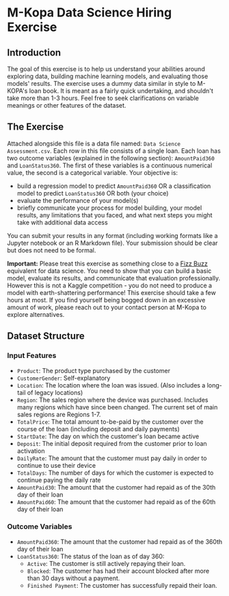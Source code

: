 # M-Kopa Data Science Hiring Exercise

## Introduction

The goal of this exercise is to help us understand your abilities around exploring data, building machine learning models, and evaluating those models' results. The exercise uses a dummy data similar in style to M-KOPA's loan book. It is meant as a fairly quick undertaking, and shouldn't take more than 1-3 hours. Feel free to seek clarifications on variable meanings or other features of the dataset.

## The Exercise

Attached alongside this file is a data file named: `Data Science Assessment.csv`. Each row in this file consists of a single loan. Each loan has two outcome variables (explained in the following section): `AmountPaid360` and `LoanStatus360`. The first of these variables is a continuous numerical value, the second is a categorical variable. Your objective is:

- build a regression model to predict `AmountPaid360` OR a classification model to predict `LoanStatus360` OR both (your choice) 
- evaluate the performance of your model(s)
- briefly communicate your process for model building, your model results, any limitations that you faced, and what next steps you might take with additional data access

You can submit your results in any format (including working formats like a Jupyter notebook or an R Markdown file). Your submission should be clear but does not need to be formal. 

**Important:** Please treat this exercise as something close to a [Fizz Buzz](https://imranontech.com/2007/01/24/using-fizzbuzz-to-find-developers-who-grok-coding/) equivalent for data science. You need to show that you can build a basic model, evaluate its results, and communicate that evaluation professionally. However this is not a Kaggle competition - you do not need to produce a model with earth-shattering performance! This exercise should take a few hours at most. If you find yourself being bogged down in an excessive amount of work, please reach out to your contact person at M-Kopa to explore alternatives.

## Dataset Structure

### Input Features

- `Product`: The product type purchased by the customer
- `CustomerGender`: Self-explanatory
- `Location`: The location where the loan was issued. (Also includes a long-tail of legacy locations)
- `Region`: The sales region where the device was purchased. Includes many regions which have since been changed. The current set of main sales regions are Regions 1-7.
- `TotalPrice`: The total amount to-be-paid by the customer over the course of the loan (including deposit and daily payments)
- `StartDate`: The day on which the customer's loan became active
- `Deposit`: The initial deposit required from the customer prior to loan activation
- `DailyRate`: The amount that the customer must pay daily in order to continue to use their device
- `TotalDays`: The number of days for which the customer is expected to continue paying the daily rate
- `AmountPaid30`: The amount that the customer had repaid as of the 30th day of their loan
- `AmountPaid60`: The amount that the customer had repaid as of the 60th day of their loan

### Outcome Variables

- `AmountPaid360`: The amount that the customer had repaid as of the 360th day of their loan
- `LoanStatus360`: The status of the loan as of day 360:
  - `Active`: The customer is still actively repaying their loan.
  - `Blocked`: The customer has had their account blocked after more than 30 days without a payment.
  - `Finished Payment`: The customer has successfully repaid their loan.


